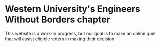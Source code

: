 # Western University's Engineers Without Borders chapter

This website is a work-in progress, but our goal is to make an online quiz that will assist eligible voters in making their decision.


